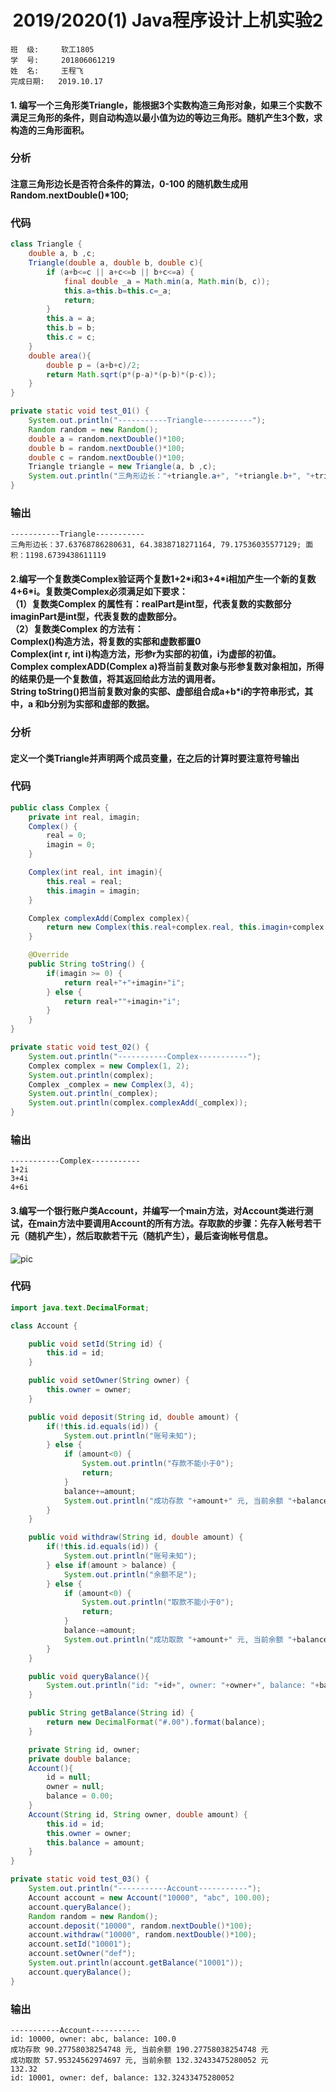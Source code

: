 
# <center>2019/2020(1) Java程序设计上机实验2</center>

```
班  级:     软工1805
学  号:     201806061219 
姓  名:     王程飞
完成日期:   2019.10.17
```

#### 1. 编写一个三角形类Triangle，能根据3个实数构造三角形对象，如果三个实数不满足三角形的条件，则自动构造以最小值为边的等边三角形。随机产生3个数，求构造的三角形面积。

### 分析
#### 注意三角形边长是否符合条件的算法，0-100 的随机数生成用 Random.nextDouble()*100;
### 代码
```java
class Triangle {
    double a, b ,c;
    Triangle(double a, double b, double c){
        if (a+b<=c || a+c<=b || b+c<=a) {
            final double _a = Math.min(a, Math.min(b, c));
            this.a=this.b=this.c=_a;
            return;
        }
        this.a = a;
        this.b = b;
        this.c = c;
    }
    double area(){
        double p = (a+b+c)/2;
        return Math.sqrt(p*(p-a)*(p-b)*(p-c));
    }
}

private static void test_01() {
    System.out.println("-----------Triangle-----------");
    Random random = new Random();
    double a = random.nextDouble()*100;
    double b = random.nextDouble()*100;
    double c = random.nextDouble()*100;
    Triangle triangle = new Triangle(a, b ,c);
    System.out.println("三角形边长："+triangle.a+", "+triangle.b+", "+triangle.c+"; 面积："+triangle.area());
}

```

### 输出
```shell
-----------Triangle-----------
三角形边长：37.63768786280631, 64.3838718271164, 79.17536035577129; 面积：1198.6739438611119
```

#### 2.编写一个复数类Complex验证两个复数1+2\*i和3+4\*i相加产生一个新的复数4+6\*i。复数类Complex必须满足如下要求：<br>（1）复数类Complex 的属性有：realPart是int型，代表复数的实数部分imaginPart是int型，代表复数的虚数部分。<br>（2）复数类Complex 的方法有：<br>Complex()构造方法，将复数的实部和虚数都置0 <br> Complex(int r, int i)构造方法，形参r为实部的初值，i为虚部的初值。<br> Complex complexADD(Complex a)将当前复数对象与形参复数对象相加，所得的结果仍是一个复数值，将其返回给此方法的调用者。<br>String toString()把当前复数对象的实部、虚部组合成a+b*i的字符串形式，其中，a 和b分别为实部和虚部的数据。

### 分析
#### 定义一个类Triangle并声明两个成员变量，在之后的计算时要注意符号输出
### 代码
```java
public class Complex {
    private int real, imagin;
    Complex() {
        real = 0;
        imagin = 0;
    }

    Complex(int real, int imagin){
        this.real = real;
        this.imagin = imagin;
    }

    Complex complexAdd(Complex complex){
        return new Complex(this.real+complex.real, this.imagin+complex.imagin);
    }

    @Override
    public String toString() {
        if(imagin >= 0) {
            return real+"+"+imagin+"i";
        } else {
            return real+""+imagin+"i";
        }
    }
}

private static void test_02() {
    System.out.println("-----------Complex-----------");
    Complex complex = new Complex(1, 2);
    System.out.println(complex);
    Complex _complex = new Complex(3, 4);
    System.out.println(_complex);
    System.out.println(complex.complexAdd(_complex));
}
```

### 输出
```shell
-----------Complex-----------
1+2i
3+4i
4+6i
```

#### 3.编写一个银行账户类Account，并编写一个main方法，对Account类进行测试，在main方法中要调用Account的所有方法。存取款的步骤：先存入帐号若干元（随机产生），然后取款若干元（随机产生），最后查询帐号信息。
![pic](./第三题.png)


### 代码
```java
import java.text.DecimalFormat;

class Account {

    public void setId(String id) {
        this.id = id;
    }

    public void setOwner(String owner) {
        this.owner = owner;
    }

    public void deposit(String id, double amount) {
        if(!this.id.equals(id)) {
            System.out.println("账号未知");
        } else {
            if (amount<0) {
                System.out.println("存款不能小于0");
                return;
            }
            balance+=amount;
            System.out.println("成功存款 "+amount+" 元, 当前余额 "+balance+" 元");
        }
    }

    public void withdraw(String id, double amount) {
        if(!this.id.equals(id)) {
            System.out.println("账号未知");
        } else if(amount > balance) {
            System.out.println("余额不足");
        } else {
            if (amount<0) {
                System.out.println("取款不能小于0");
                return;
            }
            balance-=amount;
            System.out.println("成功取款 "+amount+" 元, 当前余额 "+balance+" 元");
        }
    }

    public void queryBalance(){
        System.out.println("id: "+id+", owner: "+owner+", balance: "+balance);
    }

    public String getBalance(String id) {
        return new DecimalFormat("#.00").format(balance);
    }

    private String id, owner;
    private double balance;
    Account(){
        id = null;
        owner = null;
        balance = 0.00;
    }
    Account(String id, String owner, double amount) {
        this.id = id;
        this.owner = owner;
        this.balance = amount;
    }
}

private static void test_03() {
    System.out.println("-----------Account-----------");
    Account account = new Account("10000", "abc", 100.00);
    account.queryBalance();
    Random random = new Random();
    account.deposit("10000", random.nextDouble()*100);
    account.withdraw("10000", random.nextDouble()*100);
    account.setId("10001");
    account.setOwner("def");
    System.out.println(account.getBalance("10001"));
    account.queryBalance();
}
```

### 输出
```shell
-----------Account-----------
id: 10000, owner: abc, balance: 100.0
成功存款 90.27758038254748 元, 当前余额 190.27758038254748 元
成功取款 57.95324562974697 元, 当前余额 132.32433475280052 元
132.32
id: 10001, owner: def, balance: 132.32433475280052
```